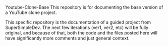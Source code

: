Youtube-Clone-Base
This repository is for documenting the base version of a YouTube clone project.

This specific repository is the documentation of a guided project from SuperSimpleDev. The next few iterations (ver1, ver2, etc) will be fully original, and because of that, both the code and the files posted here will have significantly more comments and just general context.

